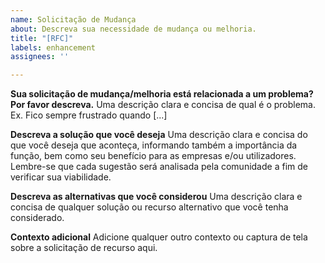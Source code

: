 ```yaml
---
name: Solicitação de Mudança
about: Descreva sua necessidade de mudança ou melhoria.
title: "[RFC]"
labels: enhancement
assignees: ''

---
```


**Sua solicitação de mudança/melhoria está relacionada a um problema? Por favor descreva.**
Uma descrição clara e concisa de qual é o problema. Ex. Fico sempre frustrado quando [...]

**Descreva a solução que você deseja**
Uma descrição clara e concisa do que você deseja que aconteça, informando também a importância da função, bem como seu benefício para as empresas e/ou utilizadores.
Lembre-se que cada sugestão será analisada pela comunidade a fim de verificar sua viabilidade.

**Descreva as alternativas que você considerou**
Uma descrição clara e concisa de qualquer solução ou recurso alternativo que você tenha considerado.

**Contexto adicional**
Adicione qualquer outro contexto ou captura de tela sobre a solicitação de recurso aqui.
